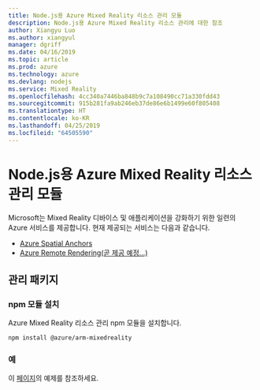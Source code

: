 ```yaml
---
title: Node.js용 Azure Mixed Reality 리소스 관리 모듈
description: Node.js용 Azure Mixed Reality 리소스 관리에 대한 참조
author: Xiangyu Luo
ms.author: xiangyul
manager: dgriff
ms.date: 04/16/2019
ms.topic: article
ms.prod: azure
ms.technology: azure
ms.devlang: nodejs
ms.service: Mixed Reality
ms.openlocfilehash: 4cc340a7446ba848b9c7a108490cc71a330fdd43
ms.sourcegitcommit: 915b281fa9ab246eb37de86e6b1499e60f805408
ms.translationtype: HT
ms.contentlocale: ko-KR
ms.lasthandoff: 04/25/2019
ms.locfileid: "64505590"
---
```

# <a name="azure-mixed-reality-resource-management-modules-for-nodejs"></a>Node.js용 Azure Mixed Reality 리소스 관리 모듈

Microsoft는 Mixed Reality 디바이스 및 애플리케이션을 강화하기 위한 일련의 Azure 서비스를 제공합니다. 현재 제공되는 서비스는 다음과 같습니다.

* [Azure Spatial Anchors](https://azure.microsoft.com/en-us/services/spatial-anchors/)
* [Azure Remote Rendering(곧 제공 예정...)](https://azure.microsoft.com/en-us/services/remote-rendering/)

## <a name="management-package"></a>관리 패키지

### <a name="install-the-npm-module"></a>npm 모듈 설치 

Azure Mixed Reality 리소스 관리 npm 모듈을 설치합니다.

```bash
npm install @azure/arm-mixedreality
```

### <a name="example"></a>예

이 [페이지](https://www.npmjs.com/package/@azure/arm-mixedreality)의 예제를 참조하세요.
